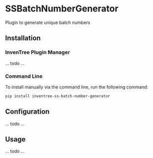 # SSBatchNumberGenerator

Plugin to generate unique batch numbers

## Installation

### InvenTree Plugin Manager

... todo ...

### Command Line 

To install manually via the command line, run the following command:

```bash
pip install inventree-ss-batch-number-generator
```

## Configuration

... todo ...

## Usage

... todo ...
